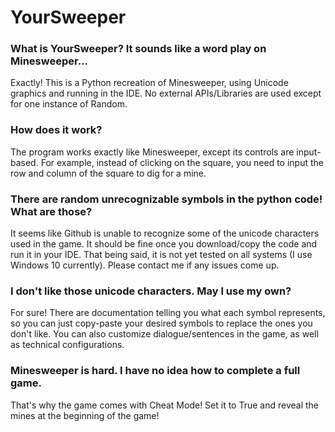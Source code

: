 # YourSweeper

### What is YourSweeper? It sounds like a word play on Minesweeper...
Exactly! This is a Python recreation of Minesweeper, using Unicode graphics and running in the IDE. No external APIs/Libraries are used except for one instance of Random.

### How does it work?
The program works exactly like Minesweeper, except its controls are input-based. For example, instead of clicking on the square, you need to input the row and column of the square to dig for a mine.

### There are random unrecognizable symbols in the python code! What are those?
It seems like Github is unable to recognize some of the unicode characters used in the game. It should be fine once you download/copy the code and run it in your IDE. That being said, it is not yet tested on all systems (I use Windows 10 currently). Please contact me if any issues come up.

### I don't like those unicode characters. May I use my own?
For sure! There are documentation telling you what each symbol represents, so you can just copy-paste your desired symbols to replace the ones you don't like. You can also customize dialogue/sentences in the game, as well as technical configurations.

### Minesweeper is hard. I have no idea how to complete a full game.
That's why the game comes with Cheat Mode! Set it to True and reveal the mines at the beginning of the game!

